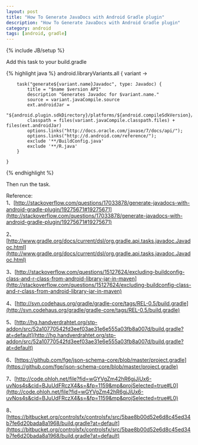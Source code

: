 ```yaml
---
layout: post
title: "How To Generate JavaDocs with Android Gradle plugin"
description: "How To Generate JavaDocs with Android Gradle plugin"
category: android
tags: [android, gradle]
---
```

{% include JB/setup %}

Add this task to your build.gradle

{% highlight java %}
    android.libraryVariants.all { variant ->

        task("generate${variant.name}Javadoc", type: Javadoc) {
            title = "$name $version API"
            description "Generates Javadoc for $variant.name."
            source = variant.javaCompile.source
            ext.androidJar =
                    "${android.plugin.sdkDirectory}/platforms/${android.compileSdkVersion}/android.jar"
            classpath = files(variant.javaCompile.classpath.files) + files(ext.androidJar)
            options.links("http://docs.oracle.com/javase/7/docs/api/");
            options.links("http://d.android.com/reference/");
            exclude '**/BuildConfig.java'
            exclude '**/R.java'
        }

    }
{% endhighlight %}

Then run the task.
<!-- more -->

Reference:                      
1、[http://stackoverflow.com/questions/17033878/generate-javadocs-with-android-gradle-plugin/19275671#19275671](http://stackoverflow.com/questions/17033878/generate-javadocs-with-android-gradle-plugin/19275671#19275671)

2、[http://www.gradle.org/docs/current/dsl/org.gradle.api.tasks.javadoc.Javadoc.html](http://www.gradle.org/docs/current/dsl/org.gradle.api.tasks.javadoc.Javadoc.html)

3、[http://stackoverflow.com/questions/15127624/excluding-buildconfig-class-and-r-class-from-android-library-jar-in-maven](http://stackoverflow.com/questions/15127624/excluding-buildconfig-class-and-r-class-from-android-library-jar-in-maven)

4、[http://svn.codehaus.org/gradle/gradle-core/tags/REL-0.5/build.gradle](http://svn.codehaus.org/gradle/gradle-core/tags/REL-0.5/build.gradle)

5、[http://hg.handverdrahtet.org/stp-addon/src/52a10770542fd3eef03ae31e6e555a03fb8a007d/build.gradle?at=default](http://hg.handverdrahtet.org/stp-addon/src/52a10770542fd3eef03ae31e6e555a03fb8a007d/build.gradle?at=default)

6、[https://github.com/fge/json-schema-core/blob/master/project.gradle](https://github.com/fge/json-schema-core/blob/master/project.gradle)

7、[http://code.ohloh.net/file?fid=wGYVgZm42hR6gjJiUx6-uvNos4s&cid=BJuUdFRczX4&s=&fp=1159&mp&projSelected=true#L0](http://code.ohloh.net/file?fid=wGYVgZm42hR6gjJiUx6-uvNos4s&cid=BJuUdFRczX4&s=&fp=1159&mp&projSelected=true#L0)

8、[https://bitbucket.org/controlsfx/controlsfx/src/5bae8b00d52e6d8c45ed34b7fe6d20bada8a1968/build.gradle?at=default](https://bitbucket.org/controlsfx/controlsfx/src/5bae8b00d52e6d8c45ed34b7fe6d20bada8a1968/build.gradle?at=default)

